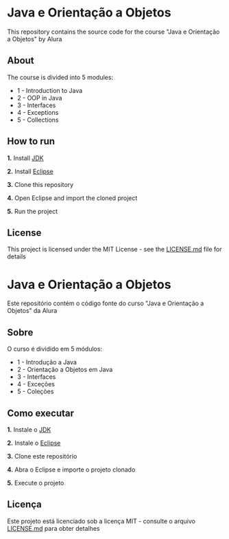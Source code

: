 # Java e Orientação a Objetos

This repository contains the source code for the course "Java e Orientação a Objetos" by Alura

## About

The course is divided into 5 modules:

* 1 - Introduction to Java
* 2 - OOP in Java
* 3 - Interfaces
* 4 - Exceptions
* 5 - Collections

## How to run

**1.** Install [JDK](https://www.oracle.com/technetwork/java/javase/downloads/index.html)

**2.** Install [Eclipse](https://www.eclipse.org/downloads/)

**3.** Clone this repository

**4.** Open Eclipse and import the cloned project

**5.** Run the project

## License

This project is licensed under the MIT License - see the [LICENSE.md](LICENSE) file for details

# Java e Orientação a Objetos

Este repositório contém o código fonte do curso "Java e Orientação a Objetos" da Alura

## Sobre

O curso é dividido em 5 módulos:

* 1 - Introdução a Java
* 2 - Orientação a Objetos em Java
* 3 - Interfaces
* 4 - Exceções
* 5 - Coleções

## Como executar

**1.** Instale o [JDK](https://www.oracle.com/technetwork/java/javase/downloads/index.html)

**2.** Instale o [Eclipse](https://www.eclipse.org/downloads/)

**3.** Clone este repositório

**4.** Abra o Eclipse e importe o projeto clonado

**5.** Execute o projeto

## Licença

Este projeto está licenciado sob a licença MIT - consulte o arquivo [LICENSE.md](LICENSE) para obter detalhes
